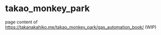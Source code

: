 # takao_monkey_park
page content of https://takanakahiko.me/takao_monkey_park/gas_automation_book/ (WIP)
